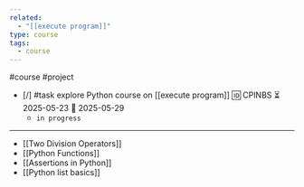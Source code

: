 ```yaml
---
related:
  - "[[execute program]]"
type: course
tags:
  - course
---
```

#course #project

- [/] #task explore Python course on [[execute program]] 🆔 CPlNBS ⏳ 2025-05-23 📅 2025-05-29
	- `in progress`
___

- [[Two Division Operators]]
- [[Python Functions]]
- [[Assertions in Python]]
- [[Python list basics]]
